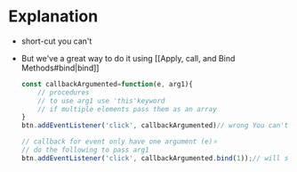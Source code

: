 # Explanation

- short-cut you can't
- But we've a great way to do it using [[Apply, call, and Bind Methods#bind|bind]]

    ```js
    const callbackArgumented=function(e, arg1){
    	// procedures
    	// to use arg1 use 'this'keyword
    	// if multiple elements pass them as an array
    }
    btn.addEventListener('click', callbackArgumented)// wrong You can't pass Arguments

    // callback for event only have one argument (e)⭐
    // do the following to pass arg1
    btn.addEventListener('click', callbackArgumented.bind(1));// will set arg1 whic
    ```
